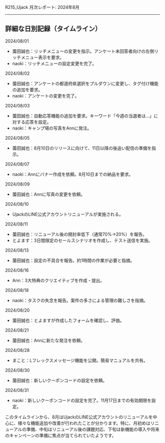 R215_Ujack 月次レポート: 2024年8月

---

## 詳細な日別記録（タイムライン）

2024/08/01
- 薗田誠也：リッチメニューの変更を指示。アンケート未回答者向けの左側リッチメニュー表示を要求。
- naoki：リッチメニューの設定変更を完了。

2024/08/02
- 薗田誠也：アンケートの都道府県選択をプルダウンに変更し、タグ付け機能の追加を要求。
- naoki：アンケートの変更を完了。

2024/08/03
- 薗田誠也：自動応答機能の追加を要求。キーワード「今週の当選者は…」に対する応答を設定。
- naoki：キャンプ場の写真をAnnに発注。

2024/08/05
- 薗田誠也：8月10日のリリースに向けて、11日以降の後追い配信の準備を指示。

2024/08/07
- naoki：Annにバナー作成を依頼。8月10日までの納品を要求。

2024/08/09
- 薗田誠也：Annに写真の変更を依頼。

2024/08/10
- UjackのLINE公式アカウントリニューアルが実施される。

2024/08/11
- 薗田誠也：リニューアル後の開封率低下（通常70%→20%）を報告。
- とよます：3日間限定のセールスシナリオを作成し、テスト送信を実施。

2024/08/13
- 薗田誠也：設定の不具合を報告。約1時間の作業が必要と指摘。

2024/08/16
- Ann：3大特典のクリエイティブを作成・提出。

2024/08/18
- naoki：タスクの失念を報告。案件の多さによる管理の難しさを指摘。

2024/08/20
- 薗田誠也：とよますが作成したフォームを確認し、評価。

2024/08/21
- 薗田誠也：Annに新たな発注を依頼。

2024/08/28
- まこと：Lフレックスメッセージ機能を公開。簡易マニュアルを共有。

2024/08/30
- 薗田誠也：新しいクーポンコードの設定を依頼。

2024/08/31
- naoki：新しいクーポンコードの設定を完了。11月17日までの有効期限を設定。

このタイムラインから、8月はUjackのLINE公式アカウントのリニューアルを中心に、様々な機能追加や改善が行われたことが分かります。特に、月初めはリニューアルの準備、中旬はリニューアル後の課題対応、下旬は新機能の導入や将来のキャンペーンの準備に焦点が当てられていたようです。